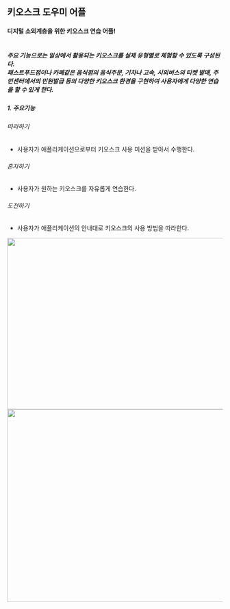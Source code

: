## 키오스크 도우미 어플<br>
#### 디지털 소외계층을 위한 키오스크 연습 어플!<br><br> 
##### 주요 기능으로는 일상에서 활용되는 키오스크를 실제 유형별로 체험할 수 있도록 구성된다. <br>패스트푸드점이나 카페같은 음식점의 음식주문, 기차나 고속, 시외버스의 티켓 발매, 주민센터에서의 민원발급 등의 다양한 키오스크 환경을 구현하여 사용자에게 다양한 연습을 할 수 있게 한다.<br>
##### 1. 주요기능<br>

###### 따라하기<br>
- 사용자가 애플리케이션으로부터 키오스크 사용 미션을 받아서 수행한다.
###### 혼자하기<br>
- 사용자가 원하는 키오스크를 자유롭게 연습한다.
###### 도전하기<br>
- 사용자가 애플리케이션의 안내대로 키오스크의 사용 방법을 따라한다.

<img src="https://user-images.githubusercontent.com/67668805/143597678-21a166c1-da56-4a96-9554-626a628fb565.png" width="650" height="400"/>

<img src="https://user-images.githubusercontent.com/67668805/143597911-c0a60a2b-ee7e-4210-aa13-804c186c7a28.png" width="650" height="450"/>

